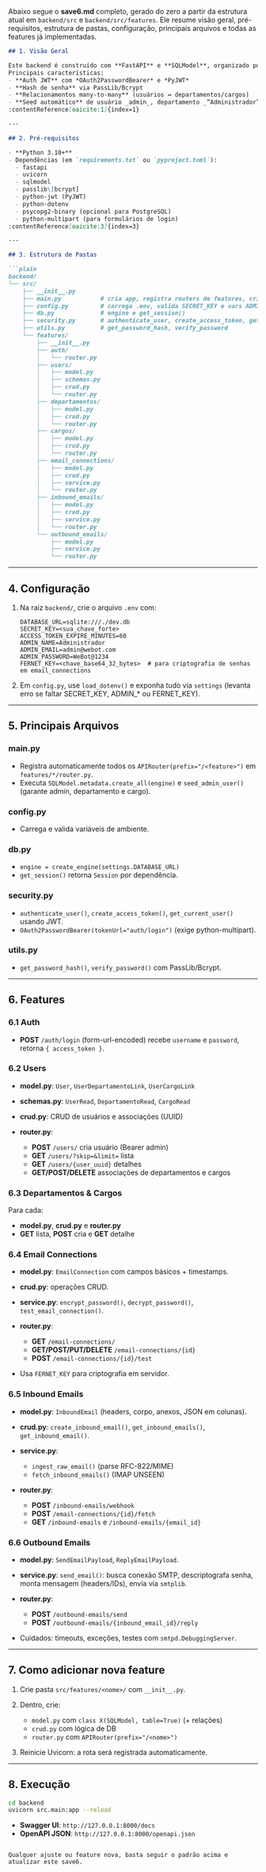 Abaixo segue o **save6.md** completo, gerado do zero a partir da estrutura atual em `backend/src` e `backend/src/features`. Ele resume visão geral, pré-requisitos, estrutura de pastas, configuração, principais arquivos e todas as features já implementadas.

````markdown
## 1. Visão Geral

Este backend é construído com **FastAPI** e **SQLModel**, organizado por features carregadas dinamicamente em `main.py`.  
Principais características:
- **Auth JWT** com *OAuth2PasswordBearer* e *PyJWT*  
- **Hash de senha** via PassLib/Bcrypt  
- **Relacionamentos many-to-many** (usuários ↔ departamentos/cargos)  
- **Seed automático** de usuário _admin_, departamento _“Administrador”_ e cargo _“Administrador”_  
:contentReference[oaicite:1]{index=1}

---

## 2. Pré-requisitos

- **Python 3.10+**  
- Dependências (em `requirements.txt` ou `pyproject.toml`):  
  - fastapi  
  - uvicorn  
  - sqlmodel  
  - passlib\[bcrypt]  
  - python-jwt (PyJWT)  
  - python-dotenv  
  - psycopg2-binary (opcional para PostgreSQL)  
  - python-multipart (para formulários de login)  
:contentReference[oaicite:3]{index=3}

---

## 3. Estrutura de Pastas

```plain
backend/
└── src/
    ├── __init__.py
    ├── main.py           # cria app, registra routers de features, cria tables e seed_admin_user()
    ├── config.py         # carrega .env, valida SECRET_KEY e vars ADMIN_*
    ├── db.py             # engine e get_session()
    ├── security.py       # authenticate_user, create_access_token, get_current_user
    ├── utils.py          # get_password_hash, verify_password
    └── features/
        ├── __init__.py
        ├── auth/
        │   └── router.py
        ├── users/
        │   ├── model.py
        │   ├── schemas.py
        │   ├── crud.py
        │   └── router.py
        ├── departamentos/
        │   ├── model.py
        │   ├── crud.py
        │   └── router.py
        ├── cargos/
        │   ├── model.py
        │   ├── crud.py
        │   └── router.py
        ├── email_connections/
        │   ├── model.py
        │   ├── crud.py
        │   ├── service.py
        │   └── router.py
        ├── inbound_emails/
        │   ├── model.py
        │   ├── crud.py
        │   ├── service.py
        │   └── router.py
        └── outbound_emails/
            ├── model.py
            ├── service.py
            └── router.py
````

---

## 4. Configuração

1. Na raiz `backend/`, crie o arquivo `.env` com:

   ```dotenv
   DATABASE_URL=sqlite:///./dev.db
   SECRET_KEY=<sua_chave_forte>
   ACCESS_TOKEN_EXPIRE_MINUTES=60
   ADMIN_NAME=Administrador
   ADMIN_EMAIL=admin@webot.com
   ADMIN_PASSWORD=WeBot@1234
   FERNET_KEY=<chave_base64_32_bytes>  # para criptografia de senhas em email_connections
   ```
2. Em `config.py`, use `load_dotenv()` e exponha tudo via `settings` (levanta erro se faltar SECRET\_KEY, ADMIN\_\* ou FERNET\_KEY).


---

## 5. Principais Arquivos

### main.py

* Registra automaticamente todos os `APIRouter(prefix="/<feature>")` em `features/*/router.py`.
* Executa `SQLModel.metadata.create_all(engine)` e `seed_admin_user()` (garante admin, departamento e cargo).

### config.py

* Carrega e valida variáveis de ambiente.

### db.py

* `engine = create_engine(settings.DATABASE_URL)`
* `get_session()` retorna `Session` por dependência.

### security.py

* `authenticate_user()`, `create_access_token()`, `get_current_user()` usando JWT.
* `OAuth2PasswordBearer(tokenUrl="auth/login")` (exige python-multipart).

### utils.py

* `get_password_hash()`, `verify_password()` com PassLib/Bcrypt.


---

## 6. Features

### 6.1 Auth

* **POST** `/auth/login` (form-url-encoded) recebe `username` e `password`, retorna `{ access_token }`.


### 6.2 Users

* **model.py**: `User`, `UserDepartamentoLink`, `UserCargoLink`
* **schemas.py**: `UserRead`, `DepartamentoRead`, `CargoRead`
* **crud.py**: CRUD de usuários e associações (UUID)
* **router.py**:

  * **POST** `/users/` cria usuário (Bearer admin)
  * **GET** `/users/?skip=&limit=` lista
  * **GET** `/users/{user_uuid}` detalhes
  * **GET/POST/DELETE** associações de departamentos e cargos


### 6.3 Departamentos & Cargos

Para cada:

* **model.py**, **crud.py** e **router.py**
* **GET** lista, **POST** cria e **GET** detalhe


### 6.4 Email Connections

* **model.py**: `EmailConnection` com campos básicos + timestamps.
* **crud.py**: operações CRUD.
* **service.py**: `encrypt_password()`, `decrypt_password()`, `test_email_connection()`.
* **router.py**:

  * **GET** `/email-connections/`
  * **GET/POST/PUT/DELETE** `/email-connections/{id}`
  * **POST** `/email-connections/{id}/test`
* Usa `FERNET_KEY` para criptografia em servidor.


### 6.5 Inbound Emails

* **model.py**: `InboundEmail` (headers, corpo, anexos, JSON em colunas).
* **crud.py**: `create_inbound_email()`, `get_inbound_emails()`, `get_inbound_email()`.
* **service.py**:

  * `ingest_raw_email()` (parse RFC-822/MIME)
  * `fetch_inbound_emails()` (IMAP UNSEEN)
* **router.py**:

  * **POST** `/inbound-emails/webhook`
  * **POST** `/email-connections/{id}/fetch`
  * **GET** `/inbound-emails` e `/inbound-emails/{email_id}`


### 6.6 Outbound Emails

* **model.py**: `SendEmailPayload`, `ReplyEmailPayload`.
* **service.py**: `send_email()`: busca conexão SMTP, descriptografa senha, monta mensagem (headers/IDs), envia via `smtplib`.
* **router.py**:

  * **POST** `/outbound-emails/send`
  * **POST** `/outbound-emails/{inbound_email_id}/reply`
* Cuidados: timeouts, exceções, testes com `smtpd.DebuggingServer`.


---

## 7. Como adicionar nova **feature**

1. Crie pasta `src/features/<nome>/` com `__init__.py`.
2. Dentro, crie:

   * `model.py` com `class X(SQLModel, table=True)` (+ relações)
   * `crud.py` com lógica de DB
   * `router.py` com `APIRouter(prefix="/<nome>")`
3. Reinicie Uvicorn: a rota será registrada automaticamente.


---

## 8. Execução

```bash
cd backend
uvicorn src.main:app --reload
```

* **Swagger UI**: `http://127.0.0.1:8000/docs`
* **OpenAPI JSON**: `http://127.0.0.1:8000/openapi.json`

```

Qualquer ajuste ou feature nova, basta seguir o padrão acima e atualizar este save6.
```

